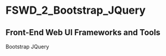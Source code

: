 # FSWD_2_Bootstrap_JQuery
Front-End Web UI Frameworks and Tools
---------------------------------------
Bootstrap
JQuery
